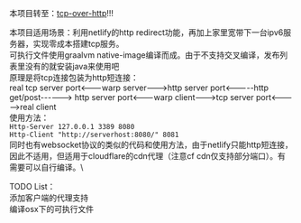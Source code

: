 本项目转至：[tcp-over-http](https://github.com/mikechenczy/tcp-over-http/)!!!


本项目适用场景：利用netlify的http redirect功能，再加上家里宽带下一台ipv6服务器，实现零成本搭建tcp服务。\
可执行文件使用graalvm native-image编译而成。由于不支持交叉编译，发布列表里没有的就安装java来使用吧\
原理是将tcp连接包装为http短连接：\
real tcp server port<---warp server--->http server port<-----http get/post------>
http server port<---warp client--->tcp server port<----->real client\
使用方法：\
``Http-Server 127.0.0.1 3389 8080``\
``Http-Client "http://serverhost:8080/" 8081``\
同时也有websocket协议的类似的代码和使用方法，由于netlify只能http短连接，因此不适用，但适用于cloudflare的cdn代理（注意cf cdn仅支持部分端口）。有需要可以自行编译。\

TODO List：\
添加客户端的代理支持\
编译osx下的可执行文件
